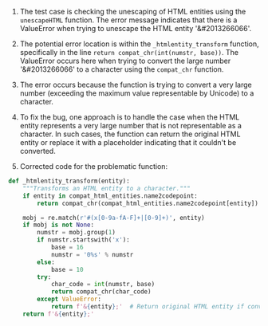 1. The test case is checking the unescaping of HTML entities using the `unescapeHTML` function. The error message indicates that there is a ValueError when trying to unescape the HTML entity '&#2013266066'.

2. The potential error location is within the `_htmlentity_transform` function, specifically in the line `return compat_chr(int(numstr, base))`. The ValueError occurs here when trying to convert the large number '&#2013266066' to a character using the `compat_chr` function.

3. The error occurs because the function is trying to convert a very large number (exceeding the maximum value representable by Unicode) to a character.

4. To fix the bug, one approach is to handle the case when the HTML entity represents a very large number that is not representable as a character. In such cases, the function can return the original HTML entity or replace it with a placeholder indicating that it couldn't be converted.

5. Corrected code for the problematic function:

```python
def _htmlentity_transform(entity):
    """Transforms an HTML entity to a character."""
    if entity in compat_html_entities.name2codepoint:
        return compat_chr(compat_html_entities.name2codepoint[entity])

    mobj = re.match(r'#(x[0-9a-fA-F]+|[0-9]+)', entity)
    if mobj is not None:
        numstr = mobj.group(1)
        if numstr.startswith('x'):
            base = 16
            numstr = '0%s' % numstr
        else:
            base = 10
        try:
            char_code = int(numstr, base)
            return compat_chr(char_code)
        except ValueError:
            return f'&{entity};'  # Return original HTML entity if conversion fails
    return f'&{entity};'
```